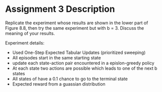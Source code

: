 # Assignment 3 Description
Replicate the experiment whose results are shown in the lower part 
of Figure 8.8, then try the same experiment but with b = 3. 
Discuss the meaning of your results.

Experiment details:

* Used One-Step Expected Tabular Updates (prioritized sweeping)
* All episodes start in the same starting state 
* update each state-action pair encountered in a epislon-greedy policy
* At each state two actions are possible which leads to one of the next b states 
* All states of have a 0.1 chance to go to the terminal state 
* Expected reward from a guassian distribution 
